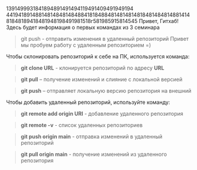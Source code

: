 1391499931841894891491494119491409491949194
4419418914881481484814848841818488481481481481848148481488141481848189418481948198491981518г581985915814545
Привет, Гитхаб! Здесь будет информация о первых командах из 3 семинара
> git push - отправить изменения в удаленный репозиторий 
Привет мы пробуем работу с удаленным репозиторием =)

Чтобы склонировать репозиторий к себе на ПК, используется команда:
> **git clone URL** - клонируется репозиторий по адресу **URL**

> **git pull** – получение изменений и слияние с локальной версией

> **git push** – отправляет локальную версию репозитория на внешний

Чтобы добавить удаленный репозиторий, используйте команду:

> **git remote add origin URl** - добавление удаленного репозитория

> **git remote -v** - список удаленных репозиториев

> **git push origin main** - отправка изменений в удаленный репозиторий

> **git pull origin main** - получение изменений из удаленного репозитория